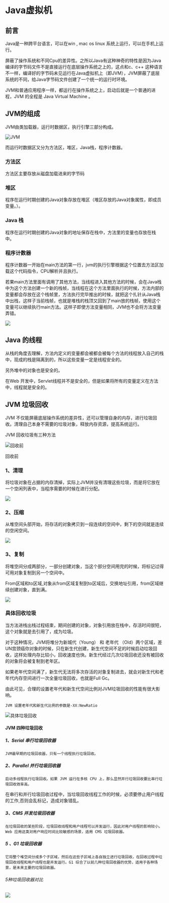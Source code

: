 # Java虚拟机

## 前言

Java是一种跨平台语言，可以在win , mac os linux 系统上运行，可以在手机上运行。

屏蔽了操作系统和不同Cpu的差异性。之所以Java有这种神奇的特性是因为Java编译的字节码文件不是直接运行在底层操作系统之上的，这点和c、c++ 这种语言不一样，编译好的字节码未见运行在Java虚拟机上（即JVM），JVM屏蔽了底层系统的不同，给Java字节码文件创建了一个统一的运行时环境。

JVM和普通应用程序一样，都运行在操作系统之上，启动后就是一个普通的进程，JVM 的全程是 Java Virtual Machine 。



## JVM的组成

JVM由类加载器，运行时数据区，执行引擎三部分构成。

![JVM](https://static001.geekbang.org/resource/image/de/3a/de1e68c3f603d1a7ab07d22a3761673a.png)

而运行时数据区又分为方法区，堆区，Java栈，程序计数器。

### 方法区

方法区主要存放从磁盘加载进来的字节码

### 堆区

程序在运行时期创建的Java对象存放在堆区（堆区存放的Java对象属性，即成员变量。）。

### Java 栈

程序在运行时期创建的Java对象的地址保存在栈中，方法里的变量也存放在栈中。

### 程序计数器

程序计数器一开始在main方法的第一行，jvm的执行引擎根据这个位置去方法区加载这个代码指令，CPU解析并且执行。

若果main方法里面有调用了其他方法，当线程进入其他方法的时候，会在Java栈中为这个方法创建一个新的栈帧，当线程在这个方法里面执行的时候，方法内部的变量都会存放在这个栈帧里，方法执行完毕推出的时候，就把这个扎针从Java栈中出栈，这样子当前栈帧，也就是堆栈的栈顶又回到了main放的栈帧，使用这个变量可以继续执行main方法。这样子即使方法变量相同，JVM也不会将方法变量弄错。

![](https://static001.geekbang.org/resource/image/a3/d9/a3de9184bfbd97546c291067d3106cd9.png)

## Java 的线程

从栈的角度去理解，方法内定义的变量都会被都会被每个方法的线程放入自己的栈中，现成的栈是隔离到的，所以这些变量一定是线程安全的。

另外堆中的对象也是安全的。



在Web 开发中，Servlet线程并不是安全的，但是如果将所有的变量定义在方法中，线程就是安全的。



## JVM 垃圾回收

JVM 不仅能屏蔽底层操作系统的差异性，还可以管理自身的内存，进行垃圾回收。清理自己本身不需要的垃圾对象，释放内存资源，提高系统运行。

JVM 回收垃圾有三种方法

![回收前](https://static001.geekbang.org/resource/image/91/f7/91e9bd4f5370fc22ec90ea7e093f3bf7.png)

回收前



### 1、清理

将垃圾对象在占据的内存清掉，实际上JVM并没有清理这些垃圾，而是将它放在一个空闲列表中，当程序需要的时候在进行分配。



![](https://static001.geekbang.org/resource/image/fc/03/fc259afcfb7bce6276c04656d4da8203.png)

### 2、压缩

从堆空间头部开始，将存活的对象拷贝到一段连续的空间中，剩下的空间就是连续的空闲空间。



![](https://static001.geekbang.org/resource/image/70/20/7040ed39531687afcb17f6b444101420.png)



### 3、复制

将堆空间分成两部分，一部分创建对象，当这个部分空间用完的时候，将标记过得可用对象复制到另一个空间中。

From区域和to区域,对象从from区域复制到to区域后，交换地址引用，from区域继续创建对象，直到满。

![](https://static001.geekbang.org/resource/image/7b/94/7b6a99a9bd7f9941ea4ae19a738cde94.png)





### 具体回收垃圾

当方法进栈出栈过程结束，期间创建的对象，对象引用放在栈中，存活时间很短，这个对象就是去引用了，成为垃圾。

对于这种情况，JVM将堆分为新城代（Young） 和 老年代 （Old）两个区域，差UN宫颈癌你对象的时候，只在新生代创建，新生代空间不足的时候启动垃圾回收，这样处理内存比较小，回收速度也快。新生代经过几次垃圾回收还没有被回收的对象将会被复制到老年区。



如果老年代空间满了，新生代无法将多次存活的对象复制进去，就会对新生代和老年代内存空间进行一次全量垃圾回收，也就是Full Gc。

由此可见，合理的设置老年代和新生代空间比例对JVM垃圾回收的性能有很大影响。

`JVM 设置老年代和新生代比例的参数是-XX:NewRatio`

![具体垃圾回收](https://static001.geekbang.org/resource/image/a5/f4/a5c3dbd6e992822d253f4d16b05555f4.png)



#### JVM 四种垃圾回收

##### 1、Serial 串行垃圾回收器

`JVM最早期的垃圾回收器，只有一个线程执行垃圾回收。`

##### 2、Parallel 并行垃圾回收器

`启动多线程执行垃圾回收。如果 JVM 运行在多核 CPU 上，那么显然并行垃圾回收要比串行垃圾回收效率高。`

在串行和并行垃圾回收过程中，当垃圾回收线程工作的时候，必须要停止用户线程的工作,否则会乱标记，造成对象错乱。

##### 3、CMS 并发垃圾回收器

`在垃圾回收的某些阶段，垃圾回收线程和用户线程可以并发运行，因此对用户线程的影响较小。Web 应用这类对用户响应时间比较敏感的场景，适用 CMS 垃圾回收器。`

##### 5 、G1 垃圾回收器

`它将整个堆空间分成多个子区域，然后在这些子区域上各自独立进行垃圾回收，在回收过程中垃圾回收线程和用户线程也是并发运行。G1 综合了以前几种垃圾回收器的优势，适用于各种场景，是未来主要的垃圾回收器。`



###### 5种垃圾回收器对比

![](https://static001.geekbang.org/resource/image/49/34/492f81e739aba5664ebaf0e08b467134.png)



